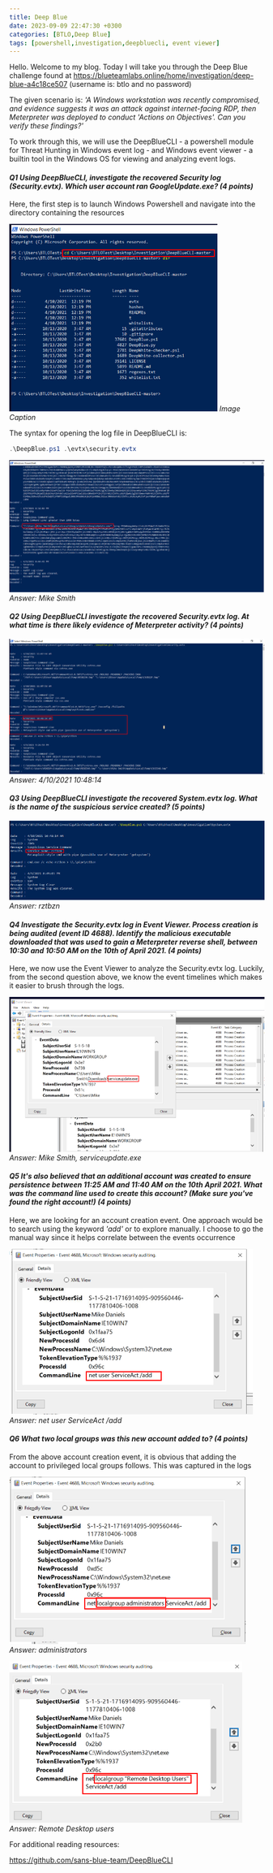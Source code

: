 ```yaml
---
title: Deep Blue
date: 2023-09-09 22:47:30 +0300
categories: [BTLO,Deep Blue]
tags: [powershell,investigation,deepbluecli, event viewer]
---
```


Hello. Welcome to my blog. Today I will take you through the Deep Blue challenge found at https://blueteamlabs.online/home/investigation/deep-blue-a4c18ce507 (username is: btlo and no password)

The given scenario is: _'A Windows workstation was recently compromised, and evidence suggests it was an attack against internet-facing RDP, then Meterpreter was deployed to conduct 'Actions on Objectives'. Can you verify these findings?'_

To work through this, we will use the DeepBlueCLI - a powershell module for Threat Hunting in Windows event log - and Windows event viewer - a builtin tool in the Windows OS for viewing and analyzing event logs.



#### _Q1_ _Using DeepBlueCLI, investigate the recovered Security log (Security.evtx). Which user account ran GoogleUpdate.exe? (4 points)_

Here, the first step is to launch Windows Powershell and navigate into the directory containing the resources

![img-description](/assets/img/q1a.png)
_Image Caption_

The syntax for opening the log file in DeepBlueCLI is: 
```powershell
.\DeepBlue.ps1 .\evtx\security.evtx
```
![img-description](/assets/img/q1.png)
_Answer: Mike Smith_

#### _Q2_ _Using DeepBlueCLI investigate the recovered Security.evtx log. At what time is there likely evidence of Meterpreter activity? (4 points)_

![img-description](/assets/img/q2.png)
_Answer: 4/10/2021 10:48:14_


#### _Q3_ _Using DeepBlueCLI investigate the recovered System.evtx log. What is the name of the suspicious service created? (5 points)_

![img-description](/assets/img/q3.png)
_Answer: rztbzn_


#### _Q4_ _Investigate the Security.evtx log in Event Viewer. Process creation is being audited (event ID 4688). Identify the malicious executable downloaded that was used to gain a Meterpreter reverse shell, between 10:30 and 10:50 AM on the 10th of April 2021. (4 points)_

Here, we now use the Event Viewer to analyze the Security.evtx log. Luckily, from the second question above, we know the event timelines which makes it easier to brush through the logs.

![img-description](/assets/img/q4.png)
_Answer: Mike Smith, serviceupdate.exe_


#### _Q5_ _It's also believed that an additional account was created to ensure persistence between 11:25 AM and 11:40 AM on the 10th April 2021. What was the command line used to create this account? (Make sure you've found the right account!) (4 points)_

Here, we are looking for an account creation event. One approach would be to search using the keyword _'add'_ or to explore manually. I choose to go the manual way since it helps correlate between the events occurrence

![img-description](/assets/img/q5.png)
_Answer: net user ServiceAct /add_

#### _Q6_ _What two local groups was this new account added to? (4 points)_

From the above account creation event, it is obvious that adding the account to privileged local groups follows. This was captured in the logs

![img-description](/assets/img/q6a.png)
_Answer: administrators_

![img-description](/assets/img/q6b.png)
_Answer: Remote Desktop users_

For additional reading resources:

https://github.com/sans-blue-team/DeepBlueCLI



